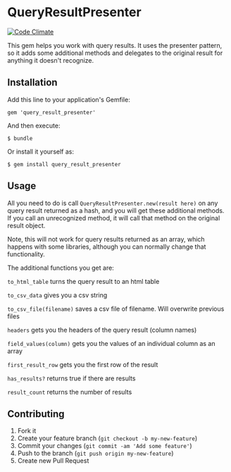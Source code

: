 # QueryResultPresenter

[![Code Climate](https://codeclimate.com/github/paperlesspost/query_result_presenter.png)](https://codeclimate.com/github/paperlesspost/query_result_presenter)

This gem helps you work with query results. It uses the presenter
pattern, so it adds some additional methods and delegates to the
original result for anything it doesn't recognize.

## Installation

Add this line to your application's Gemfile:

    gem 'query_result_presenter'

And then execute:

    $ bundle

Or install it yourself as:

    $ gem install query_result_presenter

## Usage

All you need to do is call `QueryResultPresenter.new(result here)`
on any query result returned as a hash, and you will get these
additional methods. If you call an unrecognized method, it will 
call that method on the original result object.

Note, this will not work for query results
returned as an array, which happens with some libraries, although you
can normally change that functionality.

The additional functions you get are:

`to_html_table` turns the query result to an html table

`to_csv_data` gives you a csv string

`to_csv_file(filename)` saves a csv file of filename. Will overwrite
previous files

`headers` gets you the headers of the query result (column names)

`field_values(column)` gets you the values of an individual column as an
array

`first_result_row` gets you the first row of the result

`has_results?` returns true if there are results

`result_count` returns the number of results

## Contributing

1. Fork it
2. Create your feature branch (`git checkout -b my-new-feature`)
3. Commit your changes (`git commit -am 'Add some feature'`)
4. Push to the branch (`git push origin my-new-feature`)
5. Create new Pull Request
